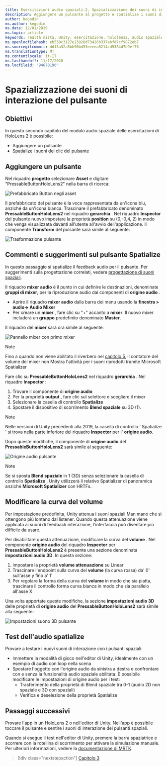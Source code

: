 ```yaml
---
title: Esercitazioni audio spaziali-2. Spazializzazione dei suoni di interazione del pulsante
description: Aggiungere un pulsante al progetto e spatialize i suoni di interazione dei pulsanti.
author: kegodin
ms.author: kegodin
ms.date: 12/01/2019
ms.topic: article
keywords: realtà mista, Unity, esercitazione, hololens2, audio spaziale, MRTK, Toolkit per realtà mista, UWP, Windows 10, HRTF, funzione di trasferimento correlato alla testa, riverbero, Microsoft Spatializer, prefabbricati, curva del volume
ms.openlocfilehash: eb550c3127e13926d73428b337abfd7cf9872eb7
ms.sourcegitcommit: dd13a32a5bb90bd53eeeea8214cd5384d7b9ef76
ms.translationtype: MT
ms.contentlocale: it-IT
ms.lasthandoff: 11/17/2020
ms.locfileid: "94678190"
---
```

# <a name="spatializing-button-interaction-sounds"></a>Spazializzazione dei suoni di interazione del pulsante

## <a name="objectives"></a>Obiettivi
In questo secondo capitolo del modulo audio spaziale delle esercitazioni di HoloLens 2 è possibile:
* Aggiungere un pulsante
* Spatialize i suoni dei clic del pulsante

## <a name="add-a-button"></a>Aggiungere un pulsante
Nel riquadro **progetto** selezionare **Asset** e digitare "PressableButtonHoloLens2" nella barra di ricerca:

![Prefabbricato Button negli asset](images/spatial-audio/button-prefab-in-assets.png)

Il prefabbricato del pulsante è la voce rappresentata da un'icona blu, anziché da un'icona bianca. Trascinare il prefabbricato denominato **PressableButtonHoloLens2** nel riquadro **gerarchia** . Nel riquadro **Inspector** del pulsante nuovo impostare la proprietà **position** su (0,-0,4, 2) in modo che venga visualizzata davanti all'utente all'avvio dell'applicazione. Il componente **Transform** del pulsante sarà simile al seguente:

![Trasformazione pulsante](images/spatial-audio/button-transform.png)

## <a name="spatialize-button-feedback"></a>Commenti e suggerimenti sul pulsante Spatialize
In questo passaggio si spatialize il feedback audio per il pulsante. Per suggerimenti sulla progettazione correlati, vedere [progettazione di suoni spaziali](../../../design/spatial-sound-design.md). 

Il riquadro **mixer audio** è il punto in cui definire le destinazioni, denominate **gruppi di mixer**, per la riproduzione audio dai componenti di **origine audio** . 
* Aprire il riquadro **mixer audio** dalla barra dei menu usando la **finestra > audio-> Audio Mixer**
* Per creare un **mixer** , fare clic su "+" accanto a **mixer**. Il nuovo mixer includerà un **gruppo** predefinito denominato **Master**.

Il riquadro del **mixer** sarà ora simile al seguente:

![Pannello mixer con primo mixer](images/spatial-audio/mixer-panel-with-first-mixer.png)

> [!NOTE]
> Fino a quando non viene abilitato il riverbero nel [capitolo 5](unity-spatial-audio-ch5.md), il contatore del volume del mixer non Mostra l'attività per i suoni riprodotti tramite Microsoft Spatializer

Fare clic su **PressableButtonHoloLens2** nel riquadro **gerarchia** . Nel riquadro **Inspector** :
1. Trovare il componente di **origine audio**
2. Per la proprietà **output** , fare clic sul selettore e scegliere il mixer
3. Selezionare la casella di controllo **Spatialize**
4. Spostare il dispositivo di scorrimento **Blend spaziale** su 3D (1).

> [!NOTE]
> Nelle versioni di Unity precedenti alla 2019, la casella di controllo ' Spatialize ' si trova nella parte inferiore del riquadro **Inspector** per l' **origine audio**.

Dopo queste modifiche, il componente di **origine audio** del **PressableButtonHoloLens2** sarà simile al seguente:

![Origine audio pulsante](images/spatial-audio/button-audio-source.png)

> [!NOTE]
> Se si sposta **Blend spaziale** in 1 (3D) senza selezionare la casella di controllo **Spatialize** , Unity utilizzerà il relativo Spatializer di panoramica anziché **Microsoft Spatializer** con HRTFs.

## <a name="adjust-the-volume-curve"></a>Modificare la curva del volume
Per impostazione predefinita, Unity attenua i suoni spaziali Man mano che si ottengono più lontano dal listener. Quando questa attenuazione viene applicata ai suoni di feedback interazione, l'interfaccia può diventare più difficile da usare.

Per disabilitare questa attenuazione, modificare la curva del **volume** . Nel componente **origine audio** del riquadro **Inspector** per **PressableButtonHoloLens2** è presente una sezione denominata **impostazioni audio 3D**. In questa sezione:
1. Impostare la proprietà **volume attenuazione** su Linear
2. Trascinare l'endpoint sulla curva del **volume** (la curva rossa) da' 0' sull'asse y fino a' 1'
3. Per regolare la forma della curva del **volume** in modo che sia piatta, trascinare il controllo forma curva bianca in modo che sia parallelo all'asse X

Una volta apportate queste modifiche, la sezione **impostazioni audio 3D** delle proprietà di **origine audio** del **PressableButtonHoloLens2** sarà simile alla seguente:

![Impostazioni suono 3D pulsante](images/spatial-audio/button-3d-sound-settings.png)

## <a name="testing-the-spatialize-audio"></a>Test dell'audio spatialize

Provare a testare i nuovi suoni di interazione con i pulsanti spaziali:

* Immettere la modalità di gioco nell'editor di Unity, idealmente con un esempio di audio con loop nella scena
* Spostare l'oggetto con l'origine audio da sinistra a destra e confrontare con e senza la funzionalità audio spaziale abilitata. È possibile modificare le impostazioni di origine audio per i test:
    * Trasferimento della proprietà di Blend spaziale tra 0-1 (audio 2D non spaziale e 3D con spaziali)
    * Verifica e deselezione della proprietà Spatialize

## <a name="next-steps"></a>Passaggi successivi

Provare l'app in un HoloLens 2 o nell'editor di Unity. Nell'app è possibile toccare il pulsante e sentire i suoni di interazione dei pulsanti spaziali.

Quando si esegue il test nell'editor di Unity, premere la barra spaziatrice e scorrere con la rotellina di scorrimento per attivare la simulazione manuale. Per ulteriori informazioni, vedere la [documentazione di MRTK](https://microsoft.github.io/MixedRealityToolkit-Unity/Documentation/GettingStartedWithTheMRTK.html#using-the-in-editor-hand-input-simulation-to-test-a-scene).

> [!div class="nextstepaction"]
> [Capitolo 3](unity-spatial-audio-ch3.md)


